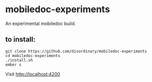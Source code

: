 # mobiledoc-experiments
An experimental mobiledoc build.

## to install:

```
git clone https://github.com/disordinary/mobiledoc-experiments
cd mobiledoc-experiments
./install.sh
ember s
```

Visit <http://localhost:4200>
